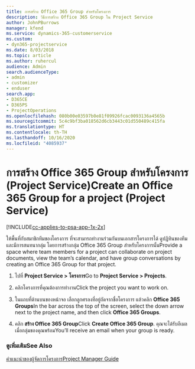 ```yaml
---
title: การสร้าง Office 365 Group สำหรับโครงการ
description: วิธีการสร้าง Office 365 Group ใน Project Service
author: JohnPBurrows
manager: kfend
ms.service: dynamics-365-customerservice
ms.custom:
- dyn365-projectservice
ms.date: 8/03/2018
ms.topic: article
ms.author: ruhercul
audience: Admin
search.audienceType:
- admin
- customizer
- enduser
search.app:
- D365CE
- D365PS
- ProjectOperations
ms.openlocfilehash: 080b00e03597b0e81f09926fcac0093136a4565b
ms.sourcegitcommit: 5c4c9bf3ba018562d6cb3443c01d550489c415fa
ms.translationtype: HT
ms.contentlocale: th-TH
ms.lasthandoff: 10/16/2020
ms.locfileid: "4085937"
---
```

# <a name="create-an-office-365-group-for-a-project-project-service"></a><span data-ttu-id="43219-103">การสร้าง Office 365 Group สำหรับโครงการ (Project Service)</span><span class="sxs-lookup"><span data-stu-id="43219-103">Create an Office 365 Group for a project (Project Service)</span></span>

[!INCLUDE[cc-applies-to-psa-app-1x-2x](../includes/cc-applies-to-psa-app-1x-2x.md)]

<span data-ttu-id="43219-104">ให้พื้นที่กับสมาชิกทีมของโครงการ ที่จะสามารถทำงานร่วมกันบนเอกสารโครงการได้ ดูปฏิทินของทีม และมีการสนทนากลุ่ม โดยการสร้างกลุ่ม Office 365 Group สำหรับโครงการนั้น</span><span class="sxs-lookup"><span data-stu-id="43219-104">Provide a space where team members for a project can collaborate on project documents, view the team’s calendar, and have group conversations by creating an Office 365 Group for that project.</span></span>  
  
1.  <span data-ttu-id="43219-105">ไปที่ **Project Service > โครงการ**</span><span class="sxs-lookup"><span data-stu-id="43219-105">Go to **Project Service > Projects**.</span></span>  
  
2.  <span data-ttu-id="43219-106">คลิกโครงการที่คุณต้องการทำงาน</span><span class="sxs-lookup"><span data-stu-id="43219-106">Click the project you want to work on.</span></span>  
  
3.  <span data-ttu-id="43219-107">ในแถบที่ด้านบนของหน้าจอ เลือกลูกศรลงที่อยู่ถัดจากชื่อโครงการ แล้วคลิก **Office 365 Groups**</span><span class="sxs-lookup"><span data-stu-id="43219-107">In the bar across the top of the screen, select the down arrow next to the project name, and then click **Office 365 Groups**.</span></span>  
  
4.  <span data-ttu-id="43219-108">คลิก **สร้าง Office 365 Group**</span><span class="sxs-lookup"><span data-stu-id="43219-108">Click **Create Office 365 Group**.</span></span> <span data-ttu-id="43219-109">คุณจะได้รับอีเมลเมื่อกลุ่มของคุณพร้อม</span><span class="sxs-lookup"><span data-stu-id="43219-109">You’ll receive an email when your group is ready.</span></span>  
  
### <a name="see-also"></a><span data-ttu-id="43219-110">ดูเพิ่มเติม</span><span class="sxs-lookup"><span data-stu-id="43219-110">See Also</span></span>  
 [<span data-ttu-id="43219-111">คำแนะนำของผู้จัดการโครงการ</span><span class="sxs-lookup"><span data-stu-id="43219-111">Project Manager Guide</span></span>](../psa/project-manager-guide.md)
